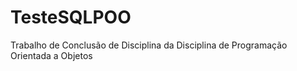 # TesteSQLPOO
Trabalho de Conclusão de Disciplina da Disciplina de Programação Orientada a Objetos

